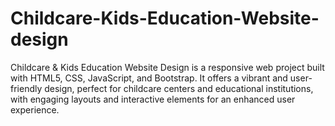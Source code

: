 # Childcare-Kids-Education-Website-design
Childcare &amp; Kids Education Website Design is a responsive web project built with HTML5, CSS, JavaScript, and Bootstrap. It offers a vibrant and user-friendly design, perfect for childcare centers and educational institutions, with engaging layouts and interactive elements for an enhanced user experience.
